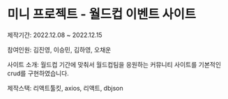 # 미니 프로젝트 - 월드컵 이벤트 사이트

 제작기간: 2022.12.08 ~ 2022.12.15
 
 참여인원: 김진영, 이승민, 김하영, 오채운
 
 사이트 소개: 월드컵 기간에 맞춰서 월드컵팀을 응원하는 커뮤니티 사이트를 기본적인 crud를 구현하였습니다. 
 
 제작스택: 리액트툴킷, axios, 리액트, dbjson
